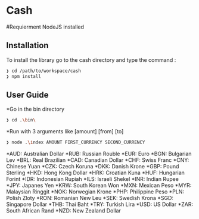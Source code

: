 ﻿# Cash

#Requierment
NodeJS installed

Installation
---

To install the library go to the cash directory and type the command : 

```sh
❯ cd /path/to/workspace/cash
❯ npm install
```

User Guide
---

*Go in the bin directory
```sh
❯ cd .\bin\
```
*Run with 3 arguments like [amount] [from] [to]
```sh
❯ node .\index AMOUNT FIRST_CURRENCY SECOND_CURRENCY
```

*AUD: Australian Dollar
*RUB: Russian Rouble
*EUR: Euro
*BGN: Bulgarian Lev
*BRL: Real Brazilian
*CAD: Canadian Dollar
*CHF: Swiss Franc
*CNY: Chinese Yuan
*CZK: Czech Koruna
*DKK: Danish Krone
*GBP: Pound Sterling
*HKD: Hong Kong Dollar
*HRK: Croatian Kuna
*HUF: Hungarian Forint
*IDR: Indonesian Rupiah
*ILS: Israeli Shekel
*INR: Indian Rupee
*JPY: Japanes Yen
*KRW: South Korean Won
*MXN: Mexican Peso
*MYR: Malaysian Ringgit
*NOK: Norwegian Krone
*PHP: Philippine Peso
*PLN: Polish Zloty
*RON: Romanian New Leu
*SEK: Swedish Krona
*SGD: Singapore Dollar
*THB: Thai Baht
*TRY: Turkish Lira
*USD: US Dollar
*ZAR: South African Rand
*NZD: New Zealand Dollar




